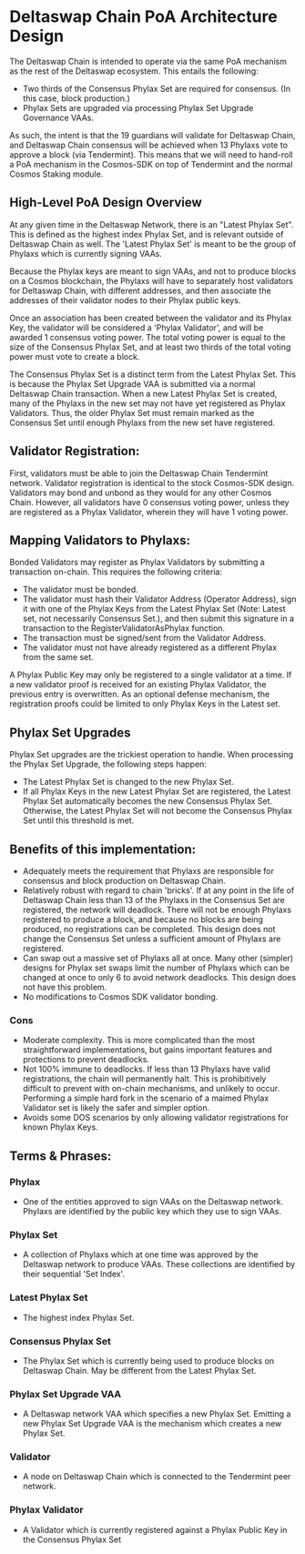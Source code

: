 # Deltaswap Chain PoA Architecture Design

The Deltaswap Chain is intended to operate via the same PoA mechanism as the rest of the Deltaswap ecosystem. This entails the following:

- Two thirds of the Consensus Phylax Set are required for consensus. (In this case, block production.)
- Phylax Sets are upgraded via processing Phylax Set Upgrade Governance VAAs.

As such, the intent is that the 19 guardians will validate for Deltaswap Chain, and Deltaswap Chain consensus will be achieved when 13 Phylaxs vote to approve a block (via Tendermint). This means that we will need to hand-roll a PoA mechanism in the Cosmos-SDK on top of Tendermint and the normal Cosmos Staking module.

## High-Level PoA Design Overview

At any given time in the Deltaswap Network, there is an "Latest Phylax Set". This is defined as the highest index Phylax Set, and is relevant outside of Deltaswap Chain as well. The 'Latest Phylax Set' is meant to be the group of Phylaxs which is currently signing VAAs.

Because the Phylax keys are meant to sign VAAs, and not to produce blocks on a Cosmos blockchain, the Phylaxs will have to separately host validators for Deltaswap Chain, with different addresses, and then associate the addresses of their validator nodes to their Phylax public keys.

Once an association has been created between the validator and its Phylax Key, the validator will be considered a 'Phylax Validator', and will be awarded 1 consensus voting power. The total voting power is equal to the size of the Consensus Phylax Set, and at least two thirds of the total voting power must vote to create a block.

The Consensus Phylax Set is a distinct term from the Latest Phylax Set. This is because the Phylax Set Upgrade VAA is submitted via a normal Deltaswap Chain transaction. When a new Latest Phylax Set is created, many of the Phylaxs in the new set may not have yet registered as Phylax Validators. Thus, the older Phylax Set must remain marked as the Consensus Set until enough Phylaxs from the new set have registered.

## Validator Registration:

First, validators must be able to join the Deltaswap Chain Tendermint network. Validator registration is identical to the stock Cosmos-SDK design. Validators may bond and unbond as they would for any other Cosmos Chain. However, all validators have 0 consensus voting power, unless they are registered as a Phylax Validator, wherein they will have 1 voting power.

## Mapping Validators to Phylaxs:

Bonded Validators may register as Phylax Validators by submitting a transaction on-chain. This requires the following criteria:

- The validator must be bonded.
- The validator must hash their Validator Address (Operator Address), sign it with one of the Phylax Keys from the Latest Phylax Set (Note: Latest set, not necessarily Consensus Set.), and then submit this signature in a transaction to the RegisterValidatorAsPhylax function.
- The transaction must be signed/sent from the Validator Address.
- The validator must not have already registered as a different Phylax from the same set.

A Phylax Public Key may only be registered to a single validator at a time. If a new validator proof is received for an existing Phylax Validator, the previous entry is overwritten. As an optional defense mechanism, the registration proofs could be limited to only Phylax Keys in the Latest set.

## Phylax Set Upgrades

Phylax Set upgrades are the trickiest operation to handle. When processing the Phylax Set Upgrade, the following steps happen:

- The Latest Phylax Set is changed to the new Phylax Set.
- If all Phylax Keys in the new Latest Phylax Set are registered, the Latest Phylax Set automatically becomes the new Consensus Phylax Set. Otherwise, the Latest Phylax Set will not become the Consensus Phylax Set until this threshold is met.

## Benefits of this implementation:

- Adequately meets the requirement that Phylaxs are responsible for consensus and block production on Deltaswap Chain.
- Relatively robust with regard to chain 'bricks'. If at any point in the life of Deltaswap Chain less than 13 of the Phylaxs in the Consensus Set are registered, the network will deadlock. There will not be enough Phylaxs registered to produce a block, and because no blocks are being produced, no registrations can be completed. This design does not change the Consensus Set unless a sufficient amount of Phylaxs are registered.
- Can swap out a massive set of Phylaxs all at once. Many other (simpler) designs for Phylax set swaps limit the number of Phylaxs which can be changed at once to only 6 to avoid network deadlocks. This design does not have this problem.
- No modifications to Cosmos SDK validator bonding.

### Cons

- Moderate complexity. This is more complicated than the most straightforward implementations, but gains important features and protections to prevent deadlocks.
- Not 100% immune to deadlocks. If less than 13 Phylaxs have valid registrations, the chain will permanently halt. This is prohibitively difficult to prevent with on-chain mechanisms, and unlikely to occur. Performing a simple hard fork in the scenario of a maimed Phylax Validator set is likely the safer and simpler option.
- Avoids some DOS scenarios by only allowing validator registrations for known Phylax Keys.

## Terms & Phrases:

### Phylax

- One of the entities approved to sign VAAs on the Deltaswap network. Phylaxs are identified by the public key which they use to sign VAAs.

### Phylax Set

- A collection of Phylaxs which at one time was approved by the Deltaswap network to produce VAAs. These collections are identified by their sequential 'Set Index'.

### Latest Phylax Set

- The highest index Phylax Set.

### Consensus Phylax Set

- The Phylax Set which is currently being used to produce blocks on Deltaswap Chain. May be different from the Latest Phylax Set.

### Phylax Set Upgrade VAA

- A Deltaswap network VAA which specifies a new Phylax Set. Emitting a new Phylax Set Upgrade VAA is the mechanism which creates a new Phylax Set.

### Validator

- A node on Deltaswap Chain which is connected to the Tendermint peer network.

### Phylax Validator

- A Validator which is currently registered against a Phylax Public Key in the Consensus Phylax Set
